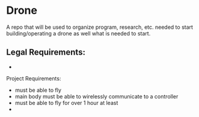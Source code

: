 # Drone
A repo that will be used to organize program, research, etc. needed to start building/operating a drone as well what is needed to start. 

Legal Requirements:
- 
- 

Project Requirements:
- must be able to fly
- main body must be able to wirelessly communicate to a controller
- must be able to fly for over 1 hour at least
- 